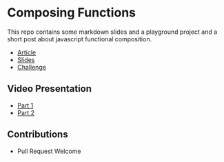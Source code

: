 # Composing Functions

This repo contains some markdown slides and a playground project and a short post about javascript functional composition.

* [Article](post.md)
* [Slides](slides)
* [Challenge](challenge)

## Video Presentation

* [Part 1](https://files-ljbzrktmbd.now.sh)
* [Part 2](https://files-zlrckrnypd.now.sh)

## Contributions

* Pull Request Welcome




